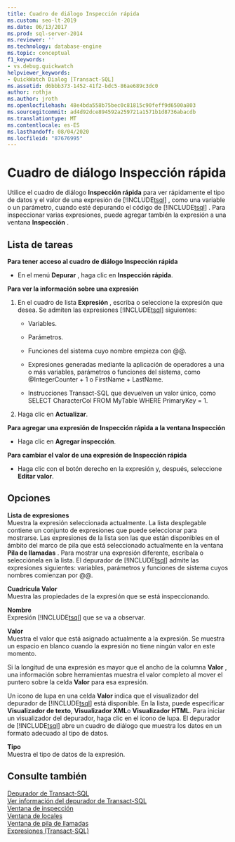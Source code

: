 ```yaml
---
title: Cuadro de diálogo Inspección rápida
ms.custom: seo-lt-2019
ms.date: 06/13/2017
ms.prod: sql-server-2014
ms.reviewer: ''
ms.technology: database-engine
ms.topic: conceptual
f1_keywords:
- vs.debug.quickwatch
helpviewer_keywords:
- QuickWatch Dialog [Transact-SQL]
ms.assetid: d6bbb373-1452-41f2-bdc5-86ae689c3dc0
author: rothja
ms.author: jroth
ms.openlocfilehash: 48e4bda558b75bec0c81815c90feff9d6500a803
ms.sourcegitcommit: ad4d92dce894592a259721a1571b1d8736abacdb
ms.translationtype: MT
ms.contentlocale: es-ES
ms.lasthandoff: 08/04/2020
ms.locfileid: "87676995"
---
```

# <a name="quickwatch-dialog-box"></a>Cuadro de diálogo Inspección rápida
  Utilice el cuadro de diálogo **Inspección rápida** para ver rápidamente el tipo de datos y el valor de una expresión de [!INCLUDE[tsql](../../includes/tsql-md.md)] , como una variable o un parámetro, cuando esté depurando el código de [!INCLUDE[tsql](../../includes/tsql-md.md)] . Para inspeccionar varias expresiones, puede agregar también la expresión a una ventana **Inspección** .  
  
## <a name="task-list"></a>Lista de tareas  
 **Para tener acceso al cuadro de diálogo Inspección rápida**  
  
-   En el menú **Depurar** , haga clic en **Inspección rápida**.  
  
 **Para ver la información sobre una expresión**  
  
1.  En el cuadro de lista **Expresión** , escriba o seleccione la expresión que desea. Se admiten las expresiones [!INCLUDE[tsql](../../includes/tsql-md.md)] siguientes:  
  
    -   Variables.  
  
    -   Parámetros.  
  
    -   Funciones del sistema cuyo nombre empieza con @@.  
  
    -   Expresiones generadas mediante la aplicación de operadores a una o más variables, parámetros o funciones del sistema, como @IntegerCounter + 1 o FirstName + LastName.  
  
    -   Instrucciones Transact-SQL que devuelven un valor único, como SELECT CharacterCol FROM MyTable WHERE PrimaryKey = 1.  
  
2.  Haga clic en **Actualizar**.  
  
 **Para agregar una expresión de Inspección rápida a la ventana Inspección**  
  
-   Haga clic en **Agregar inspección**.  
  
 **Para cambiar el valor de una expresión de Inspección rápida**  
  
-   Haga clic con el botón derecho en la expresión y, después, seleccione **Editar valor**.  
  
## <a name="options"></a>Opciones  
 **Lista de expresiones**  
 Muestra la expresión seleccionada actualmente. La lista desplegable contiene un conjunto de expresiones que puede seleccionar para mostrarse. Las expresiones de la lista son las que están disponibles en el ámbito del marco de pila que está seleccionado actualmente en la ventana **Pila de llamadas** . Para mostrar una expresión diferente, escríbala o selecciónela en la lista. El depurador de [!INCLUDE[tsql](../../includes/tsql-md.md)] admite las expresiones siguientes: variables, parámetros y funciones de sistema cuyos nombres comienzan por @@.  
  
 **Cuadrícula Valor**  
 Muestra las propiedades de la expresión que se está inspeccionando.  
  
 **Nombre**  
 Expresión [!INCLUDE[tsql](../../includes/tsql-md.md)] que se va a observar.  
  
 **Valor**  
 Muestra el valor que está asignado actualmente a la expresión. Se muestra un espacio en blanco cuando la expresión no tiene ningún valor en este momento.  
  
 Si la longitud de una expresión es mayor que el ancho de la columna **Valor** , una información sobre herramientas muestra el valor completo al mover el puntero sobre la celda **Valor** para esa expresión.  
  
 Un icono de lupa en una celda **Valor** indica que el visualizador del depurador de [!INCLUDE[tsql](../../includes/tsql-md.md)] está disponible. En la lista, puede especificar **Visualizador de texto**, **Visualizador XML**o **Visualizador HTML**. Para iniciar un visualizador del depurador, haga clic en el icono de lupa. El depurador de [!INCLUDE[tsql](../../includes/tsql-md.md)] abre un cuadro de diálogo que muestra los datos en un formato adecuado al tipo de datos.  
  
 **Tipo**  
 Muestra el tipo de datos de la expresión.  
  
## <a name="see-also"></a>Consulte también  
 [Depurador de Transact-SQL](transact-sql-debugger.md)   
 [Ver información del depurador de Transact-SQL](transact-sql-debugger-information.md)   
 [Ventana de inspección](transact-sql-debugger-watch-window.md)   
 [Ventana de locales](transact-sql-debugger-locals-window.md)   
 [Ventana de pila de llamadas](transact-sql-debugger-call-stack-window.md)   
 [Expresiones &#40;Transact-SQL&#41;](/sql/t-sql/language-elements/expressions-transact-sql)  
  
  
